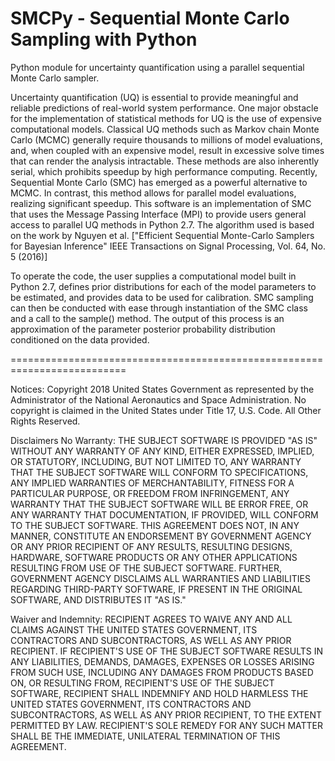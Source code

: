 SMCPy - **S**equential **M**onte **C**arlo **S**ampling with **Py**thon 
==========================================================================
Python module for uncertainty quantification using a parallel sequential Monte
Carlo sampler.

Uncertainty quantification (UQ) is essential to provide meaningful and reliable
predictions of real-world system performance. One major obstacle for the
implementation of statistical methods for UQ is the use of expensive
computational models. Classical UQ methods such as Markov chain Monte Carlo
(MCMC) generally require thousands to millions of model evaluations, and, when
coupled with an expensive model, result in excessive solve times that can render
the analysis intractable. These methods are also inherently serial, which
prohibits speedup by high performance computing. Recently, Sequential Monte 
Carlo (SMC) has emerged as a powerful alternative to MCMC. In contrast, this
method allows for parallel model evaluations, realizing significant speedup.
This software is an implementation of SMC that uses the Message Passing
Interface (MPI) to provide users general access to parallel UQ methods in
Python 2.7. The algorithm used is based on the work by Nguyen et al. ["Efficient
Sequential Monte-Carlo Samplers for Bayesian Inference" IEEE Transactions on
Signal Processing, Vol. 64, No. 5 (2016)]

To operate the code, the user supplies a computational model built in Python
2.7, defines prior distributions for each of the model parameters to be
estimated, and provides data to be used for calibration. SMC sampling can then
be conducted with ease through instantiation of the SMC class and a call to the
sample() method. The output of this process is an approximation of the parameter
posterior probability distribution conditioned on the data provided.

==========================================================================

Notices:
Copyright 2018 United States Government as represented by the Administrator of
the National Aeronautics and Space Administration. No copyright is claimed in
the United States under Title 17, U.S. Code. All Other Rights Reserved.
 
Disclaimers
No Warranty: THE SUBJECT SOFTWARE IS PROVIDED "AS IS" WITHOUT ANY WARRANTY OF
ANY KIND, EITHER EXPRESSED, IMPLIED, OR STATUTORY, INCLUDING, BUT NOT LIMITED
TO, ANY WARRANTY THAT THE SUBJECT SOFTWARE WILL CONFORM TO SPECIFICATIONS, ANY
IMPLIED WARRANTIES OF MERCHANTABILITY, FITNESS FOR A PARTICULAR PURPOSE, OR
FREEDOM FROM INFRINGEMENT, ANY WARRANTY THAT THE SUBJECT SOFTWARE WILL BE ERROR
FREE, OR ANY WARRANTY THAT DOCUMENTATION, IF PROVIDED, WILL CONFORM TO THE
SUBJECT SOFTWARE. THIS AGREEMENT DOES NOT, IN ANY MANNER, CONSTITUTE AN
ENDORSEMENT BY GOVERNMENT AGENCY OR ANY PRIOR RECIPIENT OF ANY RESULTS,
RESULTING DESIGNS, HARDWARE, SOFTWARE PRODUCTS OR ANY OTHER APPLICATIONS
RESULTING FROM USE OF THE SUBJECT SOFTWARE.  FURTHER, GOVERNMENT AGENCY
DISCLAIMS ALL WARRANTIES AND LIABILITIES REGARDING THIRD-PARTY SOFTWARE, IF
PRESENT IN THE ORIGINAL SOFTWARE, AND DISTRIBUTES IT "AS IS." 
 
Waiver and Indemnity:  RECIPIENT AGREES TO WAIVE ANY AND ALL CLAIMS AGAINST THE
UNITED STATES GOVERNMENT, ITS CONTRACTORS AND SUBCONTRACTORS, AS WELL AS ANY
PRIOR RECIPIENT.  IF RECIPIENT'S USE OF THE SUBJECT SOFTWARE RESULTS IN ANY
LIABILITIES, DEMANDS, DAMAGES, EXPENSES OR LOSSES ARISING FROM SUCH USE,
INCLUDING ANY DAMAGES FROM PRODUCTS BASED ON, OR RESULTING FROM, RECIPIENT'S
USE OF THE SUBJECT SOFTWARE, RECIPIENT SHALL INDEMNIFY AND HOLD HARMLESS THE
UNITED STATES GOVERNMENT, ITS CONTRACTORS AND SUBCONTRACTORS, AS WELL AS ANY
PRIOR RECIPIENT, TO THE EXTENT PERMITTED BY LAW.  RECIPIENT'S SOLE REMEDY FOR
ANY SUCH MATTER SHALL BE THE IMMEDIATE, UNILATERAL TERMINATION OF THIS
AGREEMENT.

